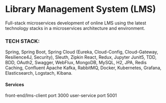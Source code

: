 # Library Management System (LMS) #

Full-stack microservices development of online LMS using the latest technology stacks in a microservices 
architecture and environment. 

### TECH STACK: ###

Spring, Spring Boot, Spring Cloud (Eureka, Cloud-Config, Cloud-Gateway, Resilience4J, Security), Sleuth, Zipkin
React, Redux, Jupyter Junit5, TDD, BDD, OAuth2, Swagger, WebFlux, MongoDB, MySQL, H2, JPA, 
Redis Caching, Confluent Apache Kafka, RabbitMQ, Docker, Kubernetes, Grafana, Elasticsearch, Logstach, Kibana.


#### Services ####
front-end/lms-client port 3000
user-service port 5001